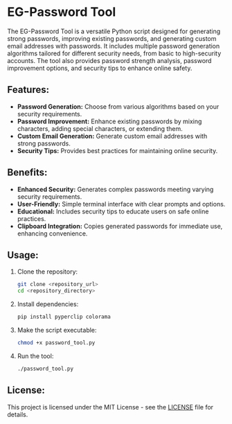 # EG-Password Tool

The EG-Password Tool is a versatile Python script designed for generating strong passwords, improving existing passwords, and generating custom email addresses with passwords. It includes multiple password generation algorithms tailored for different security needs, from basic to high-security accounts. The tool also provides password strength analysis, password improvement options, and security tips to enhance online safety.

## Features:
- **Password Generation:** Choose from various algorithms based on your security requirements.
- **Password Improvement:** Enhance existing passwords by mixing characters, adding special characters, or extending them.
- **Custom Email Generation:** Generate custom email addresses with strong passwords.
- **Security Tips:** Provides best practices for maintaining online security.

## Benefits:
- **Enhanced Security:** Generates complex passwords meeting varying security requirements.
- **User-Friendly:** Simple terminal interface with clear prompts and options.
- **Educational:** Includes security tips to educate users on safe online practices.
- **Clipboard Integration:** Copies generated passwords for immediate use, enhancing convenience.

## Usage:
1. Clone the repository:
   ```bash
   git clone <repository_url>
   cd <repository_directory>
   ```

2. Install dependencies:
   ```bash
   pip install pyperclip colorama
   ```

3. Make the script executable:
   ```bash
   chmod +x password_tool.py
   ```

4. Run the tool:
   ```bash
   ./password_tool.py
   ```

## License:
This project is licensed under the MIT License - see the [LICENSE](./LICENSE) file for details.
```
